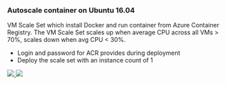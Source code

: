 ### Autoscale container on Ubuntu 16.04 ###

VM Scale Set which install Docker and run container from Azure Container Registry. The VM Scale Set scales up when average CPU across all VMs > 70%, scales down when avg CPU < 30%.

- Login and password for ACR provides during deployment
- Deploy the scale set with an instance count of 1 

<a href="https://portal.azure.com/#create/Microsoft.Template/uri/https%3A%2F%2Fraw.githubusercontent.com%2FDeV1L%2Fvmss-ubuntu-autoscale-docker_v2%2Fmaster%2Fazuredeploy.json" target="_blank">
    <img src="http://azuredeploy.net/deploybutton.png"/>
</a>
<a href="http://armviz.io/#/?load=https%3A%2F%2Fraw.githubusercontent.com%2FDeV1L%2Fvmss-ubuntu-autoscale-docker_v2%2Fmaster%2Fazuredeploy.json" target="_blank">
    <img src="http://armviz.io/visualizebutton.png"/>
</a>
